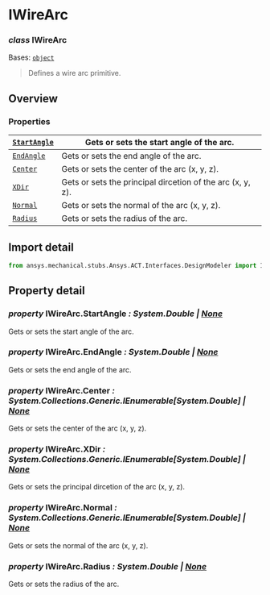 <a id="iwirearc"></a>

# IWireArc

<a id="IWireArc"></a>

### *class* IWireArc

Bases: [`object`](https://docs.python.org/3/library/functions.html#object)

> Defines a wire arc primitive.

> <!-- !! processed by numpydoc !! -->

<a id="overview"></a>

## Overview

### Properties

| [`StartAngle`](#IWireArc.StartAngle)   | Gets or sets the start angle of the arc.                   |
|----------------------------------------|------------------------------------------------------------|
| [`EndAngle`](#IWireArc.EndAngle)       | Gets or sets the end angle of the arc.                     |
| [`Center`](#IWireArc.Center)           | Gets or sets the center of the arc (x, y, z).              |
| [`XDir`](#IWireArc.XDir)               | Gets or sets the principal dircetion of the arc (x, y, z). |
| [`Normal`](#IWireArc.Normal)           | Gets or sets the normal of the arc (x, y, z).              |
| [`Radius`](#IWireArc.Radius)           | Gets or sets the radius of the arc.                        |

<a id="import-detail"></a>

## Import detail

```python
from ansys.mechanical.stubs.Ansys.ACT.Interfaces.DesignModeler import IWireArc
```

<a id="property-detail"></a>

## Property detail

<a id="IWireArc.StartAngle"></a>

### *property* IWireArc.StartAngle *: System.Double | [None](https://docs.python.org/3/library/constants.html#None)*

Gets or sets the start angle of the arc.

<!-- !! processed by numpydoc !! -->

<a id="IWireArc.EndAngle"></a>

### *property* IWireArc.EndAngle *: System.Double | [None](https://docs.python.org/3/library/constants.html#None)*

Gets or sets the end angle of the arc.

<!-- !! processed by numpydoc !! -->

<a id="IWireArc.Center"></a>

### *property* IWireArc.Center *: System.Collections.Generic.IEnumerable[System.Double] | [None](https://docs.python.org/3/library/constants.html#None)*

Gets or sets the center of the arc (x, y, z).

<!-- !! processed by numpydoc !! -->

<a id="IWireArc.XDir"></a>

### *property* IWireArc.XDir *: System.Collections.Generic.IEnumerable[System.Double] | [None](https://docs.python.org/3/library/constants.html#None)*

Gets or sets the principal dircetion of the arc (x, y, z).

<!-- !! processed by numpydoc !! -->

<a id="IWireArc.Normal"></a>

### *property* IWireArc.Normal *: System.Collections.Generic.IEnumerable[System.Double] | [None](https://docs.python.org/3/library/constants.html#None)*

Gets or sets the normal of the arc (x, y, z).

<!-- !! processed by numpydoc !! -->

<a id="IWireArc.Radius"></a>

### *property* IWireArc.Radius *: System.Double | [None](https://docs.python.org/3/library/constants.html#None)*

Gets or sets the radius of the arc.

<!-- !! processed by numpydoc !! -->
